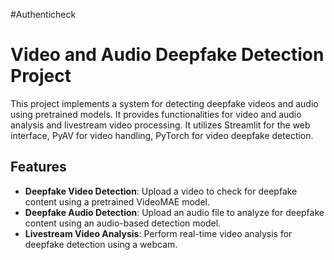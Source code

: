 #Authenticheck
# Video and Audio Deepfake Detection Project

This project implements a system for detecting deepfake videos and audio using pretrained models. It provides functionalities for video and audio analysis and livestream video processing. It utilizes Streamlit for the web interface, PyAV for video handling, PyTorch for video deepfake detection.

## Features

- **Deepfake Video Detection**: Upload a video to check for deepfake content using a pretrained VideoMAE model.
- **Deepfake Audio Detection**: Upload an audio file to analyze for deepfake content using an audio-based detection model.
- **Livestream Video Analysis**: Perform real-time video analysis for deepfake detection using a webcam.


